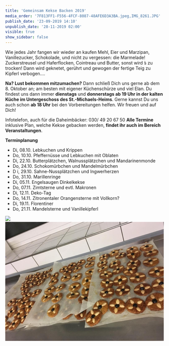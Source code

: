```yaml
---
title: 'Gemeinsam Kekse Backen 2019'
media_order: '7F813FF1-F556-4FCF-8087-48AFE6D3A3BA.jpeg,IMG_8261.JPG'
publish_date: '23-09-2019 14:10'
unpublish_date: '28-11-2019 02:00'
visible: true
show_sidebar: false
---
```


Wie jedes Jahr fangen wir wieder an
kaufen Mehl, Eier und Marzipan,
Vanillezucker, Schokolade,
und nicht zu vergessen: die Marmelade! Zuckerstreusel und Haferflocken,
Cointreau und Butter, sonst wird ́s zu trocken!
Dann wird geknetet, gerührt und gewogen der fertige Teig zu Kipferl verbogen....

**Na? Lust bekommen mitzumachen?**
Dann schließ Dich uns gerne ab dem 8. Oktober an; am besten mit eigener Küchenschürze und viel Elan. Du findest uns dann immer **dienstags** und **donnerstags ab 19 Uhr in der kalten Küche im Untergeschoss des St.-Michaels-Heims**. Gerne kannst Du uns auch schon **ab 18 Uhr** bei den Vorbereitungen helfen.
Wir freuen und auf Dich!

Infotelefon, auch für die Daheimbäcker: 030/ 49 20 67 50
**Alle Termine** inklusive Plan, welche Kekse gebacken werden, **findet ihr auch im Bereich Veranstaltungen**.

**Terminplanung**
* Di,	08.10.	Lebkuchen und Krippen
* Do,	10.10.	Pfeffernüsse und Lebkuchen mit Oblaten
* Di,	22.10.	Butterplätzchen, Walnussplätzchen und Mandarinenmonde
* Do,	24.10.	Schokomürbchen und Mandelmürbchen
* D i,	29.10.	Sahne-Nussplätzchen und Ingwerherzen
* Do,	31.10.	Marillenringe
* Di,	05.11.	Engelsaugen Dinkelkekse
* Do,	07.11.	Zimtsterne und evtl. Makronen
* Di,	12.11.	Deko-Tag
* Do, 14.11.	Zitronentaler Orangensterne mit Vollkorn?
* Di, 19.11.	Florentiner
* Do, 21.11.	Mandelsterne und Vanillekipferl

![](https://smh-gemeinden.de/user/pages/02.news/gemeinsam-kekse-backen-2019/IMG_8261.JPG)
![](7F813FF1-F556-4FCF-8087-48AFE6D3A3BA.jpeg)